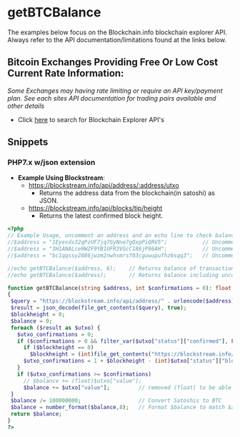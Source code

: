 # getBTCBalance
The examples below focus on the Blockchain.info blockchain explorer API. Always refer to the API documentation/limitations found at the links below.
## Bitcoin Exchanges Providing Free Or Low Cost Current Rate Information:
*Some Exchanges may having rate limiting or require an API key/payment plan. See each sites API documentation for trading pairs available and other details*

* Click [here](http://www.google.com/search?q=block+explorer+api) to search for Blockchain Explorer API's 

## Snippets
### PHP7.x w/json extension
* **Example Using Blockstream**: 
  - https://blockstream.info/api/address/:address/utxo
    - Returns the address data from the blockchain(in satoshi) as JSON.
  - https://blockstream.info/api/blocks/tip/height
    - Returns the latest confirmed block height.
 ```php
<?php
// Example Usage, uncomment an address and an echo line to check balance
//$address = "1Eyesds32qPzUF7jq7GyNne7gQxpPiQRV5";           // Uncomment to check balance
//$address = "3H1ANALce9WZF9YB1UFR3VGcC186jP96AH";           // Uncomment to check balance
//$address = "bc1qqssy2886jwzm2nwhsmrsf03cguwupufhz6sqq3";   // Uncomment to check balance

//echo getBTCBalance($address, 6);    // Returns balance of transactions with >= 6 confirmations
//echo getBTCBalance($address);       // Returns balance including unconfirmed transactions

function getBTCBalance(string $address, int $confirmations = 0): float
{
  $query = "https://blockstream.info/api/address/" . urlencode($address) . "/utxo";
  $result = json_decode(file_get_contents($query), true);
  $blockheight = 0;
  $balance = 0;
  foreach ($result as $utxo) {
    $utxo_confirmations = 0;
    if ($confirmations > 0 && filter_var($utxo["status"]["confirmed"], FILTER_VALIDATE_BOOLEAN, FILTER_NULL_ON_FAILURE)) {
      if ($blockheight == 0)
        $blockheight = (int)file_get_contents("https://blockstream.info/api/blocks/tip/height");
      $utxo_confirmations = 1 + $blockheight - (int)$utxo["status"]["block_height"];
    }
    if ($utxo_confirmations >= $confirmations)
      // $balance += (float)$utxo["value"];
      $balance += $utxo["value"];         // removed (float) to be able to format $balance
  }
  $balance /= 100000000;                  // Convert Satoshis to BTC
  $balance = number_format($balance,8);   // Format $balance to match $amount from getBTCInvoice()
  return $balance;
}
?>
  ```
